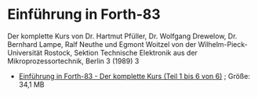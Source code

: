 # Einführung in Forth-83  
Der komplette Kurs von Dr. Hartmut Pfüller, Dr. Wolfgang Drewelow, Dr. Bernhard Lampe, Ralf Neuthe und Egmont Woitzel von der Wilhelm-Pieck-Universität Rostock, Sektion Technische Elektronik aus der Mikroprozessortechnik, Berlin 3 (1989) 3  
  
- [Einführung in Forth-83 - Der komplette Kurs (Teil 1 bis 6 von 6)](https://data.atariwiki.org/DOC/Forth-Kurs-komplett.pdf) ; Größe: 34,1 MB  

